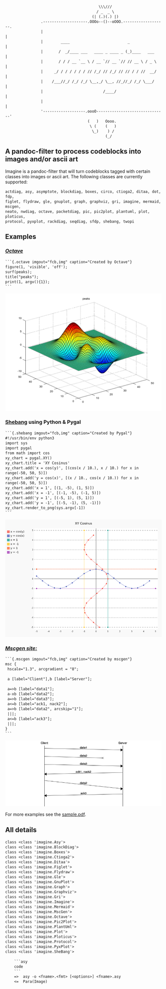 ``` {.stdout}
                                          \\\///
                                         / _  _ \
                                       (| (.)(.) |)
                .--------------------.OOOo--()--oOOO.-------------------.
                |                                                       |
                |        ____                          _                |
                |       /  _/____ ___   ____ _ ____ _ (_)____   ___     |
                |       / / / __ `__ \ / __ `// __ `// // __ \ / _ \    |
                |     _/ / / / / / / // /_/ // /_/ // // / / //  __/    |
                |    /___//_/ /_/ /_/ \__,_/ \__, //_//_/ /_/ \___/     |
                |                           /____/                      |
                |                                                       |
                '-------------------.oooO-------------------------------'
                                     (   )   Oooo.
                                      \ (    (   )
                                       \_)    ) /
                                             (_/
```

A pandoc-filter to process codeblocks into images and/or ascii art
------------------------------------------------------------------

Imagine is a pandoc-filter that will turn codeblocks tagged with certain
classes into images or ascii art. The following classes are currently
supported:

    actdiag, asy, asymptote, blockdiag, boxes, circo, ctioga2, ditaa, dot, fdp,
    figlet, flydraw, gle, gnuplot, graph, graphviz, gri, imagine, mermaid, mscgen,
    neato, nwdiag, octave, packetdiag, pic, pic2plot, plantuml, plot, ploticus,
    protocol, pyxplot, rackdiag, seqdiag, sfdp, shebang, twopi

Examples
--------

### *[Octave](https://www.gnu.org/software/octave)*

    ```{.octave imgout="fcb,img" caption="Created by Octave"}
    figure(1, 'visible', 'off');
    surf(peaks);
    title("peaks");
    print(1, argv(){1});
    ```

![Created by Octave](pd-images/5a35c5c4d824c279986ed7d93b3710bd0c2dd9aa.png)

### [Shebang](http://www.google.com/search?q=linux+shebang) using Python & Pygal

    ```{.shebang imgout="fcb,img" caption="Created by Pygal"}
    #!/usr/bin/env python3
    import sys
    import pygal
    from math import cos
    xy_chart = pygal.XY()
    xy_chart.title = 'XY Cosinus'
    xy_chart.add('x = cos(y)', [(cos(x / 10.), x / 10.) for x in range(-50, 50, 5)])
    xy_chart.add('y = cos(x)', [(x / 10., cos(x / 10.)) for x in range(-50, 50, 5)])
    xy_chart.add('x = 1', [(1, -5), (1, 5)])
    xy_chart.add('x = -1', [(-1, -5), (-1, 5)])
    xy_chart.add('y = 1', [(-5, 1), (5, 1)])
    xy_chart.add('y = -1', [(-5, -1), (5, -1)])
    xy_chart.render_to_png(sys.argv[-1])
    ```

![Created by Pygal](pd-images/b020c8da1dba52e586c460b0559f0bfea2aca7f8.png)

### *[Mscgen site:](http://www.mcternan.me.uk/mscgen/)*

    ```{.mscgen imgout="fcb,img" caption="Created by mscgen"}
    msc {
     hscale="1.3", arcgradient = "8";

     a [label="Client"],b [label="Server"];

     a=>b [label="data1"];
     a-xb [label="data2"];
     a=>b [label="data3"];
     a<=b [label="ack1, nack2"];
     a=>b [label="data2", arcskip="1"];
     |||;
     a<=b [label="ack3"];
     |||;
    }
    ```

![Created by mscgen](pd-images/0fe5ded56c2631533c97af29e91570cfbcc077d3.png)

For more examples see the [sample.pdf](examples/sample.pdf).

All details
-----------

``` {.stdout}
class <class 'imagine.Asy'>
class <class 'imagine.BlockDiag'>
class <class 'imagine.Boxes'>
class <class 'imagine.Ctioga2'>
class <class 'imagine.Ditaa'>
class <class 'imagine.Figlet'>
class <class 'imagine.Flydraw'>
class <class 'imagine.Gle'>
class <class 'imagine.GnuPlot'>
class <class 'imagine.Graph'>
class <class 'imagine.Graphviz'>
class <class 'imagine.Gri'>
class <class 'imagine.Imagine'>
class <class 'imagine.Mermaid'>
class <class 'imagine.MscGen'>
class <class 'imagine.Octave'>
class <class 'imagine.Pic2Plot'>
class <class 'imagine.PlantUml'>
class <class 'imagine.Plot'>
class <class 'imagine.Ploticus'>
class <class 'imagine.Protocol'>
class <class 'imagine.PyxPlot'>
class <class 'imagine.SheBang'>

    ```asy
    code
    ```
    =>  asy -o <fname>.<fmt> [<options>] <fname>.asy
    <=  Para(Image)
    
```
